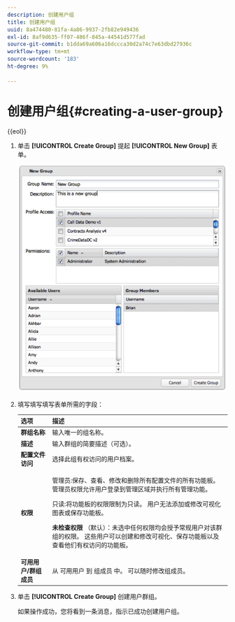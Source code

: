 ```yaml
---
description: 创建用户组
title: 创建用户组
uuid: 8a474480-81fa-4a86-9937-2fb82e949436
exl-id: 8af9d635-ff07-486f-845a-44541d577fad
source-git-commit: b1dda69a606a16dccca30d2a74c7e63dbd27936c
workflow-type: tm+mt
source-wordcount: '183'
ht-degree: 9%

---
```


# 创建用户组{#creating-a-user-group}

{{eol}}

1. 单击 **[!UICONTROL Create Group]** 提起 **[!UICONTROL New Group]** 表单。

   ![](assets/create_user_group.png)

1. 填写填写填写表单所需的字段：

   <table id="choicetable_3AE53AAC8A07471394EA993917B6AE33"> 
    <thead class="chhead sthead"> 
    <th class="choptionhd"> 选项</th> 
    <th class="chdeschd"> 描述</th> 
    </thead> 
    <tr class="chrow strow"> 
    <td class="choption"><strong>群组名称</strong></td> 
    <td class="chdesc stentry"> 输入唯一的组名称。</td> 
    </tr> 
    <tr class="chrow strow"> 
    <td class="choption"><strong>描述</strong></td> 
    <td class="chdesc stentry"> 输入群组的简要描述（可选）。</td> 
    </tr> 
    <tr class="chrow strow"> 
    <td class="choption"><strong>配置文件访问</strong></td> 
    <td class="chdesc stentry"> 选择此组有权访问的用户档案。</td> 
    </tr> 
    <tr class="chrow strow"> 
    <td class="choption"><strong>权限</strong></td> 
    <td class="chdesc stentry"> <p> <span class="uicontrol"> 管理员</span>:保存、查看、修改和删除所有配置文件的所有功能板。 管理员权限允许用户登录到管理区域并执行所有管理功能。 </p> <p> <span class="uicontrol"> 只读</span>:将功能板的权限限制为只读。 用户无法添加或修改可视化图表或保存功能板。 </p> <p> <b>未检查权限 </b>（默认）：未选中任何权限均会授予常规用户对该群组的权限。 这些用户可以创建和修改可视化、保存功能板以及查看他们有权访问的功能板。 </p> </td> 
    </tr> 
    <tr class="chrow strow"> 
    <td class="choption"><strong>可用用户/群组成员</strong></td> 
    <td class="chdesc stentry">从 <span class="uicontrol"> 可用用户</span> 到 <span class="uicontrol"> 组成员 </span>中。 可以随时修改组成员。 </td> 
    </tr> 
    </table>

1. 单击 **[!UICONTROL Create Group]** 创建用户群组。

   如果操作成功，您将看到一条消息，指示已成功创建用户组。
